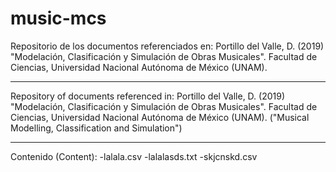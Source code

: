 # music-mcs

Repositorio de los documentos referenciados en:
Portillo del Valle, D. (2019) "Modelación, Clasificación y Simulación de Obras Musicales". Facultad de Ciencias, Universidad Nacional Autónoma de México (UNAM).

------------------------------------------

Repository of documents referenced in:
Portillo del Valle, D. (2019) "Modelación, Clasificación y Simulación de Obras Musicales". Facultad de Ciencias, Universidad Nacional Autónoma de México (UNAM).
("Musical Modelling, Classification and Simulation")
 
------------------------------------------

Contenido (Content):
-lalala.csv
-lalalasds.txt
-skjcnskd.csv
